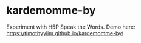 # kardemomme-by
Experiment with H5P Speak the Words. Demo here: https://timothyylim.github.io/kardemomme-by/
